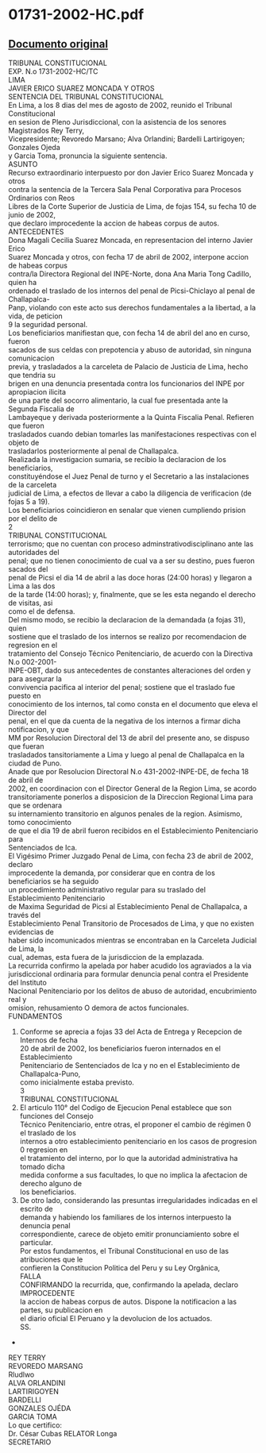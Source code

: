 
01731-2002-HC.pdf
=================
  
[Documento original](https://tc.gob.pe/jurisprudencia/2003/01731-2002-HC.pdf)  
---  
TRIBUNAL CONSTITUCIONAL  
EXP. N.o 1731-2002-HC/TC  
LIMA  
JAVIER ERICO SUAREZ MONCADA Y OTROS  
SENTENCIA DEL TRIBUNAL CONSTITUCIONAL  
En Lima, a los 8 dias del mes de agosto de 2002, reunido el Tribunal Constitucional  
en sesion de Pleno Jurisdiccional, con la asistencia de los senores Magistrados Rey Terry,  
Vicepresidente; Revoredo Marsano; Alva Orlandini; Bardelli Lartirigoyen; Gonzales Ojeda  
y Garcia Toma, pronuncia la siguiente sentencia.  
ASUNTO  
Recurso extraordinario interpuesto por don Javier Erico Suarez Moncada y otros  
contra la sentencia de la Tercera Sala Penal Corporativa para Procesos Ordinarios con Reos  
Libres de la Corte Superior de Justicia de Lima, de fojas 154, su fecha 10 de junio de 2002,  
que declaro improcedente la accion de habeas corpus de autos.  
ANTECEDENTES  
Dona Magali Cecilia Suarez Moncada, en representacion del interno Javier Erico  
Suarez Moncada y otros, con fecha 17 de abril de 2002, interpone accion de habeas corpus  
contra/la Directora Regional del INPE-Norte, dona Ana Maria Tong Cadillo, quien ha  
ordenado el traslado de los internos del penal de Picsi-Chiclayo al penal de Challapalca-  
Panp, violando con este acto sus derechos fundamentales a la libertad, a la vida, de peticion  
9 la seguridad personal.  
Los beneficiarios manifiestan que, con fecha 14 de abril del ano en curso, fueron  
sacados de sus celdas con prepotencia y abuso de autoridad, sin ninguna comunicacion  
previa, y trasladados a la carceleta de Palacio de Justicia de Lima, hecho que tendria su  
brigen en una denuncia presentada contra los funcionarios del INPE por apropiacion ilicita  
de una parte del socorro alimentario, la cual fue presentada ante la Segunda Fiscalia de  
Lambayeque y derivada posteriormente a la Quinta Fiscalia Penal. Refieren que fueron  
trasladados cuando debian tomarles las manifestaciones respectivas con el objeto de  
trasladarlos posteriormente al penal de Challapalca.  
Realizada la investigacion sumaria, se recibio la declaracion de los beneficiarios,  
constituyéndose el Juez Penal de turno y el Secretario a las instalaciones de la carceleta  
judicial de Lima, a efectos de llevar a cabo la diligencia de verificacion (de fojas 5 a 19).  
Los beneficiarios coincidieron en senalar que vienen cumpliendo prision por el delito de  
2  
TRIBUNAL CONSTITUCIONAL  
terrorismo; que no cuentan con proceso adminstrativodisciplinano ante las autoridades del  
penal; que no tienen conocimiento de cual va a ser su destino, pues fueron sacados del  
penal de Picsi el dia 14 de abril a las doce horas (24:00 horas) y llegaron a Lima a las dos  
de la tarde (14:00 horas); y, finalmente, que se les esta negando el derecho de visitas, asi  
como el de defensa.  
Del mismo modo, se recibio la declaracion de la demandada (a fojas 31), quien  
sostiene que el traslado de los internos se realizo por recomendacion de regresion en el  
tratamiento del Consejo Técnico Penitenciario, de acuerdo con la Directiva N.o 002-2001-  
INPE-OBT, dado sus antecedentes de constantes alteraciones del orden y para asegurar la  
convivencia pacifica al interior del penal; sostiene que el traslado fue puesto en  
conocimiento de los internos, tal como consta en el documento que eleva el Director del  
penal, en el que da cuenta de la negativa de los internos a firmar dicha notificacion, y que  
MM por Resolucion Directoral del 13 de abril del presente ano, se dispuso que fueran  
trasladados tansitoriamente a Lima y luego al penal de Challapalca en la ciudad de Puno.  
Anade que por Resolucion Directoral N.o 431-2002-INPE-DE, de fecha 18 de abril de  
2002, en coordinacion con el Director General de la Region Lima, se acordo  
transitoriamente ponerlos a disposicion de la Direccion Regional Lima para que se ordenara  
su internamiento transitorio en algunos penales de la region. Asimismo, tomo conocimiento  
de que el dia 19 de abril fueron recibidos en el Establecimiento Penitenciario para  
Sentenciados de Ica.  
El Vigésimo Primer Juzgado Penal de Lima, con fecha 23 de abril de 2002, declaro  
improcedente la demanda, por considerar que en contra de los beneficiarios se ha seguido  
un procedimiento administrativo regular para su traslado del Establecimiento Penitenciario  
de Maxima Seguridad de Picsi al Establecimiento Penal de Challapalca, a través del  
Establecimiento Penal Transitorio de Procesados de Lima, y que no existen evidencias de  
haber sido incomunicados mientras se encontraban en la Carceleta Judicial de Lima, la  
cual, ademas, esta fuera de la jurisdiccion de la emplazada.  
La recurrida confirmo la apelada por haber acudido los agraviados a la via  
jurisdiccional ordinaria para formular denuncia penal contra el Presidente del Instituto  
Nacional Penitenciario por los delitos de abuso de autoridad, encubrimiento real y  
omision, rehusamiento O demora de actos funcionales.  
FUNDAMENTOS  
1. Conforme se aprecia a fojas 33 del Acta de Entrega y Recepcion de Internos de fecha  
20 de abril de 2002, los beneficiarios fueron internados en el Establecimiento  
Penitenciario de Sentenciados de Ica y no en el Establecimiento de Challapalca-Puno,  
como inicialmente estaba previsto.  
3  
TRIBUNAL CONSTITUCIONAL  
2. El articulo 110° del Codigo de Ejecucion Penal establece que son funciones del Consejo  
Técnico Penitenciario, entre otras, el proponer el cambio de régimen 0 el traslado de los  
internos a otro establecimiento penitenciario en los casos de progresion 0 regresion en  
el tratamiento del interno, por lo que la autoridad administrativa ha tomado dicha  
medida conforme a sus facultades, lo que no implica la afectacion de derecho alguno de  
los beneficiarios.  
3. De otro lado, considerando las presuntas irregularidades indicadas en el escrito de  
demanda y habiendo los familiares de los internos interpuesto la denuncia penal  
correspondiente, carece de objeto emitir pronunciamiento sobre el particular.  
Por estos fundamentos, el Tribunal Constitucional en uso de las atribuciones que le  
confieren la Constitucion Politica del Peru y su Ley Orgânica,  
FALLA  
CONFIRMANDO la recurrida, que, confirmando la apelada, declaro IMPROCEDENTE  
la accion de habeas corpus de autos. Dispone la notificacion a las partes, su publicacion en  
el diario oficial El Peruano y la devolucion de los actuados.  
SS.  
-  
REY TERRY  
REVOREDO MARSANG  
Rludlwo  
ALVA ORLANDINI  
LARTIRIGOYEN  
BARDELLI  
GONZALES OJÉDA  
GARCIA TOMA  
Lo que certifico:  
Dr. César Cubas RELATOR Longa  
SECRETARIO
